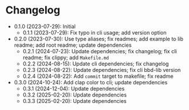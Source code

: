 # Changelog

* 0.1.0 (2023-07-29): Initial
    * 0.1.1 (2023-07-29): Fix typo in cli usage; add version option
* 0.2.0 (2023-07-30): Use type aliases; fix readmes; add example to lib readme; add root readme; update dependencies
    * 0.2.1 (2024-07-23): Update dependencies; fix changelog; fix cli readme; fix clippy; add
      `Makefile.md`
    * 0.2.2 (2024-08-15): Update cli dependencies; fix changelog
    * 0.2.3 (2024-08-22): Update dependencies; fix cli bbd-lib version
    * 0.2.4 (2024-08-22): Add `commit` target to makefile; fix readme
* 0.3.0 (2024-10-24): Add clap color to cli; update dependencies
    * 0.3.1 (2024-12-04): Update dependencies
    * 0.3.2 (2025-02-20): Update dependencies
    * 0.3.3 (2025-02-20): Update dependencies

